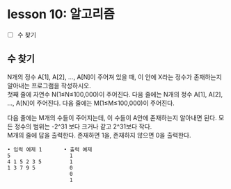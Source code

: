 # lesson 10: 알고리즘

- [ ] 수 찾기

## 수 찾기

N개의 정수 A[1], A[2], …, A[N]이 주어져 있을 때, 이 안에 X라는 정수가 존재하는지 알아내는 프로그램을 작성하시오.  
첫째 줄에 자연수 N(1≤N≤100,000)이 주어진다. 다음 줄에는 N개의 정수 A[1], A[2], …, A[N]이 주어진다. 다음 줄에는 M(1≤M≤100,000)이 주어진다.  

다음 줄에는 M개의 수들이 주어지는데, 이 수들이 A안에 존재하는지 알아내면 된다. 모든 정수의 범위는 -2^31 보다 크거나 같고 2^31보다 작다.  
M개의 줄에 답을 출력한다. 존재하면 1을, 존재하지 않으면 0을 출력한다.  

```
• 입력 예제 1       • 출력 예제 
5                   1
4 1 5 2 3 5         1
1 3 7 9 5           0
                    0
                    1
```